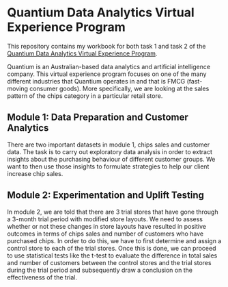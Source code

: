# Quantium Data Analytics Virtual Experience Program

This repository contains my workbook for both task 1 and task 2 of the [Quantium Data Analytics Virtual Experience Program](https://www.insidesherpa.com/virtual-internships/prototype/NkaC7knWtjSbi6aYv/Data-Analytics). 

Quantium is an Australian-based data analytics and artificial intelligence company. This virtual experience program focuses on one of the many different industries that Quantium
operates in and that is FMCG (fast-moving consumer goods). More specifically, we are looking at the sales pattern of the chips category in a particular retail store. 

## Module 1: Data Preparation and Customer Analytics
There are two important datasets in module 1, chips sales and customer data. The task is to carry out exploratory data analysis in order to extract insights about the purchasing behaviour of different customer groups. We want to then use those insights to formulate strategies to help our client increase chip sales.

## Module 2: Experimentation and Uplift Testing
In module 2, we are told that there are 3 trial stores that have gone through a 3-month trial period with modified store layouts. We need to assess whether or not these changes
in store layouts have resulted in positive outcomes in terms of chips sales and number of customers who have purchased chips. In order to do this, we have to first determine and assign a control store to each of the trial stores. Once this is done, we can proceed to use statistical tests like the t-test to evaluate the difference in total sales and number of customers between the control stores and the trial stores during the trial period and subsequently draw a conclusion on the effectiveness of the trial.
